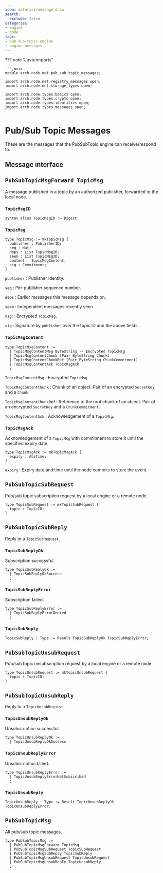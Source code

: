 ```yaml
---
icon: material/message-draw
search:
  exclude: false
categories:
- engine
- node
tags:
- pub-sub-topic-engine
- engine-messages
---
```


??? note "Juvix imports"

    ```juvix
    module arch.node.net.pub_sub_topic_messages;

    import arch.node.net.registry_messages open;
    import arch.node.net.storage_types open;

    import arch.node.types.basics open;
    import arch.node.types.crypto open;
    import arch.node.types.identities open;
    import arch.node.types.messages open;
    ```

# Pub/Sub Topic Messages

These are the messages that the PubSubTopic engine can receive/respond to.

## Message interface

## `PubSubTopicMsgForward TopicMsg`

A message published in a topic by an authorized publisher,
forwarded to the local node.

### `TopicMsgID`

```juvix
syntax alias TopicMsgID := Digest;
```

### `TopicMsg`

```juvix
type TopicMsg := mkTopicMsg {
  publisher : PublisherID;
  seq : Nat;
  deps : List TopicMsgID;
  seen : List TopicMsgID;
  content : TopicMsgContent;
  sig : Commitment;
}
```

`publisher`
: Publisher identity.

`seq`
: Per-publisher sequence number.

`deps`
: Earlier messages this message depends on.

`seen`
: Independent messages recently seen.

`msg`:
: Encrypted `TopicMsg`.

`sig`
: Signature by `publisher` over the topic ID and the above fields.

### `TopicMsgContent`

```juvix
type TopicMsgContent :=
  | TopicMsgContentMsg ByteString -- Encrypted TopicMsg
  | TopicMsgContentChunk (Pair ByteString Chunk)
  | TopicMsgContentChunkRef (Pair ByteString ChunkCommitment)
  | TopicMsgContentAck TopicMsgAck
  ;
```

`TopicMsgContentMsg`
: Encrypted `TopicMsg`.

`TopicMsgContentChunk`
: Chunk of an object.
  Pair of an encrypted `SecretKey` and a `Chunk`.

`TopicMsgContentChunkRef`
: Reference to the root chunk of an object.
  Pair of an encrypted `SecretKey` and a `ChunkCommitment`.

`TopicMsgContentAck`
: Acknowledgement of a `TopicMsg`.

### `TopicMsgAck`

Acknowledgement of a `TopicMsg`
with commitment to store it until the specified expiry date.

```juvix
type TopicMsgAck := mkTopicMsgAck {
  expiry : AbsTime;
}
```

`expiry`
: Expiry date and time until the node commits to store the event.

## `PubSubTopicSubRequest`

Pub/sub topic subscription request by a local engine or a remote node.

```juvix
type TopicSubRequest := mkTopicSubRequest {
  topic : TopicID;
}
```

## `PubSubTopicSubReply`

Reply to a `TopicSubRequest`.

### `TopicSubReplyOk`

Subscription successful.

```juvix
type TopicSubReplyOk :=
  | TopicSubReplyOkSuccess
  ;
```

### `TopicSubReplyError`

Subscription failed.

```juvix
type TopicSubReplyError :=
  | TopicSubReplyErrorDenied
  ;
```

### `TopicSubReply`

```juvix
TopicSubReply : Type := Result TopicSubReplyOk TopicSubReplyError;
```

## `PubSubTopicUnsubRequest`

Pub/sub topic unsubscription request by a local engine or a remote node.

```juvix
type TopicUnsubRequest := mkTopicUnsubRequest {
  topic : TopicID;
}
```

## `PubSubTopicUnsubReply`

Reply to a `TopicUnsubRequest`

### `TopicUnsubReplyOk`

Unsubscription successful.

```juvix
type TopicUnsubReplyOk :=
  | TopicUnsubReplyOkSuccess
```

### `TopicUnsubReplyError`

Unsubscription failed.

```juvix
type TopicUnsubReplyError :=
  | TopicUnsubReplyErrorNotSubscribed
  ;
```

### `TopicUnsubReply`

```juvix
TopicUnsubReply : Type := Result TopicUnsubReplyOk TopicUnsubReplyError;
```

## `PubSubTopicMsg`

All pub/sub topic  messages.

```juvix
type PubSubTopicMsg :=
  | PubSubTopicMsgForward TopicMsg
  | PubSubTopicMsgSubRequest TopicSubRequest
  | PubSubTopicMsgSubReply TopicSubReply
  | PubSubTopicMsgUnsubRequest TopicUnsubRequest
  | PubSubTopicMsgUnsubReply TopicUnsubReply
  ;
```
